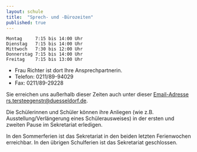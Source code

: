```yaml
---
layout: schule
title:  "Sprech- und -Bürozeiten"
published: true
---
```


	Montag     7:15 bis 14:00 Uhr
	Dienstag   7:15 bis 14:00 Uhr
	Mittwoch   7:30 bis 12:00 Uhr
	Donnerstag 7:15 bis 14:00 Uhr
	Freitag    7:15 bis 13:00 Uhr

- Frau Richter ist dort Ihre Ansprechpartnerin.
- Telefon: 0211/89-94029
- Fax: 0211/89-29228

Sie erreichen uns außerhalb dieser Zeiten auch unter dieser [Email-Adresse rs.tersteegenstr@duesseldorf.de](mailto:rs.tersteegenstr@duesseldorf.de).

Die Schülerinnen und Schüler können ihre Anliegen (wie z.B. Ausstellung/Verlängerung eines Schülerausweises) in der ersten und zweiten Pause im Sekretariat erledigen.

In den Sommerferien ist das Sekretariat in den beiden letzten Ferienwochen erreichbar. In den übrigen Schulferien ist das Sekretariat geschlossen.
